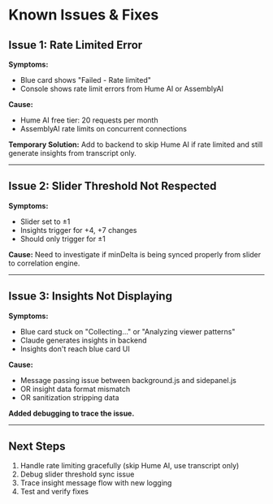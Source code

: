 # Known Issues & Fixes

## Issue 1: Rate Limited Error

**Symptoms:**
- Blue card shows "Failed - Rate limited"
- Console shows rate limit errors from Hume AI or AssemblyAI

**Cause:**
- Hume AI free tier: 20 requests per month
- AssemblyAI rate limits on concurrent connections

**Temporary Solution:**
Add to backend to skip Hume AI if rate limited and still generate insights from transcript only.

---

## Issue 2: Slider Threshold Not Respected

**Symptoms:**
- Slider set to ±1
- Insights trigger for +4, +7 changes
- Should only trigger for ±1

**Cause:**
Need to investigate if minDelta is being synced properly from slider to correlation engine.

---

## Issue 3: Insights Not Displaying

**Symptoms:**
- Blue card stuck on "Collecting..." or "Analyzing viewer patterns"
- Claude generates insights in backend
- Insights don't reach blue card UI

**Cause:**
- Message passing issue between background.js and sidepanel.js
- OR insight data format mismatch
- OR sanitization stripping data

**Added debugging to trace the issue.**

---

## Next Steps

1. Handle rate limiting gracefully (skip Hume AI, use transcript only)
2. Debug slider threshold sync issue
3. Trace insight message flow with new logging
4. Test and verify fixes

